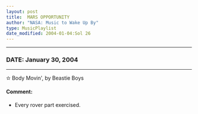 ```yaml
---
layout: post
title:  MARS OPPORTUNITY
author: "NASA: Music to Wake Up By"
type: MusicPlaylist
date_modified: 2004-01-04:Sol 26
---
```


----
### DATE: January 30, 2004
----
✫ Body Movin', by Beastie Boys

#### Comment:
* Every rover part exercised.
